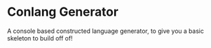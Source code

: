 # Conlang Generator

A console based constructed language generator, to give you a basic skeleton to build off of!